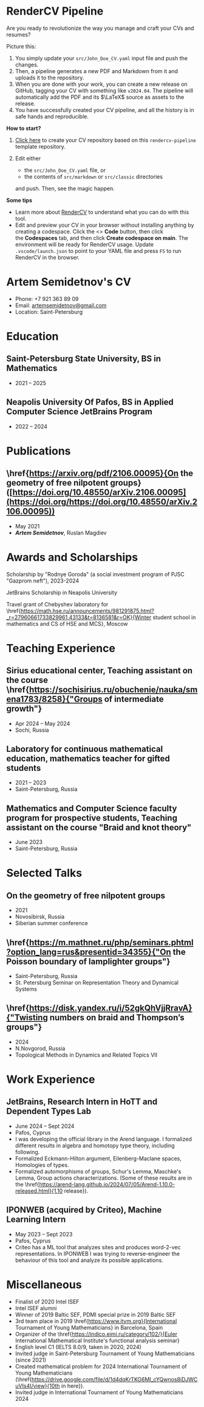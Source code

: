 <!-- Remove below in src/markdown/Header.j2.md not in README.md -->

# RenderCV Pipeline

Are you ready to revolutionize the way you manage and craft your CVs and resumes?

Picture this:

1.  You simply update your `src/John_Doe_CV.yaml` input file and push the changes.
2.  Then, a pipeline generates a new PDF and Markdown from it and uploads it to the repository.
3.  When you are done with your work, you can create a new release on GitHub, tagging your CV with something like `v2024.04`. The pipeline will automatically add the PDF and its $\LaTeX$ source as assets to the release.
4.  You have successfully created your CV pipeline, and all the history is in safe hands and reproducible.

**How to start?**

1.  [Click here](https://github.com/new?template_name=rendercv-pipeline&template_owner=sinaatalay) to create your CV repository based on this `rendercv-pipeline` template repository.
2.  Edit either
    -  the `src/John_Doe_CV.yaml` file, or
    -  the contents of `src/markdown` or `src/classic` directories
    
    and push. Then, see the magic happen.

**Some tips**

-  Learn more about [RenderCV](https://github.com/sinaatalay/rendercv) to understand what you can do with this tool.
-  Edit and preview your CV in your browser without installing anything by creating a codespace. Click the <> **Code** button, then click the **Codespaces** tab, and then click **Create codespace on main**. The environment will be ready for RenderCV usage. Update `.vscode/launch.json` to point to your YAML file and press `F5` to run RenderCV in the browser.

<!-- Remove above in src/markdown/Header.j2.md not in README.md -->
# Artem Semidetnov's CV

- Phone: +7 921 363 89 09
- Email: [artemsemidetnov@gmail.com](mailto:artemsemidetnov@gmail.com)
- Location: Saint-Petersburg


# Education

## Saint-Petersburg State University, BS in Mathematics

- 2021 – 2025

## Neapolis University Of Pafos, BS in Applied Computer Science JetBrains Program

- 2022 – 2024

# Publications

## \href{https://arxiv.org/pdf/2106.00095}{On the geometry of free nilpotent groups} ([https://doi.org/10.48550/arXiv.2106.00095](https://doi.org/https://doi.org/10.48550/arXiv.2106.00095))
- May 2021
- ***Artem Semidetnov***, Ruslan Magdiev

# Awards and Scholarships

Scholarship by "Rodnye Goroda" (a social investment program of PJSC "Gazprom neft"), 2023-2024

JetBrains Scholarship in Neapolis University

Travel grant of Chebyshev laboratory for \href{https://math.hse.ru/announcements/981291875.html?_r=27960661733829961.43133&t=8136581&r=OK}{Winter student school in mathematics and CS of HSE and MCS}, Moscow

# Teaching Experience

## Sirius educational center, Teaching assistant on the course \href{https://sochisirius.ru/obuchenie/nauka/smena1783/8258}{"Groups of intermediate growth"}

- Apr 2024 – May 2024
- Sochi, Russia

## Laboratory for continuous mathematical education, mathematics teacher for gifted students

- 2021 – 2023
- Saint-Petersburg, Russia

## Mathematics and Computer Science faculty program for prospective students, Teaching assistant on the course "Braid and knot theory"

- June 2023
- Saint-Petersburg, Russia

# Selected Talks

## On the geometry of free nilpotent groups

- 2021
- Novosibirsk, Russia
- Siberian summer conference

## \href{https://m.mathnet.ru/php/seminars.phtml?option_lang=rus&presentid=34355}{"On the Poisson boundary of lamplighter groups"}

- Saint-Petersburg, Russia
- St. Petersburg Seminar on Representation Theory and Dynamical Systems

## \href{https://disk.yandex.ru/i/52gkQhVjjRravA}{"Twisting numbers on braid and Thompson’s groups"}

- 2024
- N.Novgorod, Russia
- Topological Methods in Dynamics and Related Topics VII

# Work Experience

## JetBrains, Research Intern in HoTT and Dependent Types Lab

- June 2024 – Sept 2024
- Pafos, Cyprus
- I was developing the official library in the Arend language. I formalized different results in algebra and homotopy type theory, including following.
- Formalized Eckmann-Hilton argument, Eilenberg-Maclane spaces, Homologies of types.
- Formalized automorphisms of groups, Schur's Lemma, Maschke's Lemma, Group actions characterizations. (Some of these results are in the \href{https://arend-lang.github.io/2024/07/05/Arend-1.10.0-released.html}{1.10 release}).

## IPONWEB (acquired by Criteo), Machine Learning Intern

- May 2023 – Sept 2023
- Pafos, Cyprus
- Criteo has a ML tool that analyzes sites and produces word-2-vec representations. In IPONWEB I was trying to reverse-engineer the behaviour of this tool and analyze its possible applications.

# Miscellaneous

- Finalist of 2020 Intel ISEF
- Intel ISEF alumni
- Winner of 2019 Baltic SEF, PDMI special prize in 2019 Baltic SEF
- 3rd team place in 2019 \href{https://www.itym.org}{International Tournament of Young Mathematicians} in Barcelona, Spain
- Organizer of the \href{https://indico.eimi.ru/category/102/}{Euler International Mathematical Institute's functional analysis seminar}
- English level C1 (IELTS 8.0/9, taken in 2020, 2024)
- Invited judge in Saint-Petersburg Tournament of Young Mathematicians (since 2021)
- Created mathematical problem for 2024 International Tournament of Young Mathematicians (\href{https://drive.google.com/file/d/1d4dqKrTKG6MI_cYQwnos8iDJWCuVIs4I/view}{10th in here}).
- Invited judge in International Tournament of Young Mathematicians 2024
